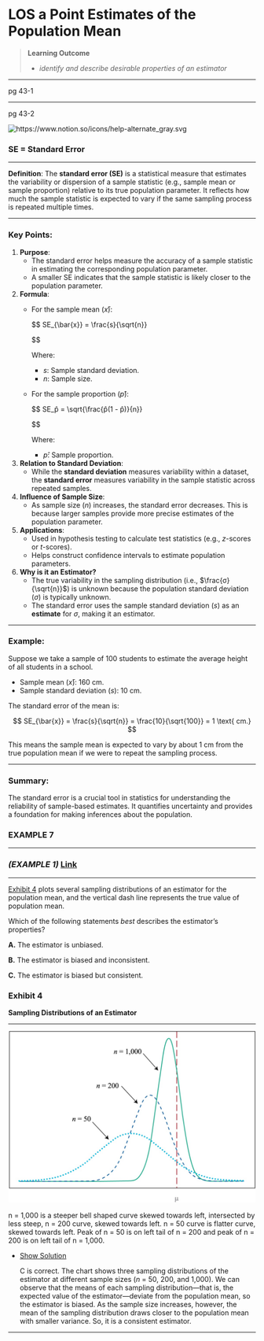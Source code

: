 # LOS a Point Estimates of the Population Mean

> **Learning Outcome**
> 
> - *identify and describe desirable properties of an estimator*

---

pg 43-1

---

pg 43-2

<aside>
<img src="https://www.notion.so/icons/help-alternate_gray.svg" alt="https://www.notion.so/icons/help-alternate_gray.svg" width="40px" />

### SE = Standard Error

---

**Definition**:
The **standard error (SE)** is a statistical measure that estimates the variability or dispersion of a sample statistic (e.g., sample mean or sample proportion) relative to its true population parameter. It reflects how much the sample statistic is expected to vary if the same sampling process is repeated multiple times.

---

### Key Points:

1. **Purpose**:
    - The standard error helps measure the accuracy of a sample statistic in estimating the corresponding population parameter.
    - A smaller SE indicates that the sample statistic is likely closer to the population parameter.
2. **Formula**:
    - For the sample mean ($x̄$):
        
        $$
        SE_{\bar{x}} = \frac{s}{\sqrt{n}}
        
        $$
        
        Where:
        
        - $s$: Sample standard deviation.
        - $n$: Sample size.
    - For the sample proportion ($p̂$):
        
        $$
        SE_p̂ = \sqrt{\frac{p̂(1 - p̂)}{n}}
        
        $$
        
        Where:
        
        - $p̂$: Sample proportion.
3. **Relation to Standard Deviation**:
    - While the **standard deviation** measures variability within a dataset, the **standard error** measures variability in the sample statistic across repeated samples.
4. **Influence of Sample Size**:
    - As sample size ($n$) increases, the standard error decreases. This is because larger samples provide more precise estimates of the population parameter.
5. **Applications**:
    - Used in hypothesis testing to calculate test statistics (e.g., $z$-scores or $t$-scores).
    - Helps construct confidence intervals to estimate population parameters.
6. **Why is it an Estimator?**
    - The true variability in the sampling distribution (i.e., $\frac{σ}{\sqrt{n}}$) is unknown because the population standard deviation ($σ$) is typically unknown.
    - The standard error uses the sample standard deviation ($s$) as an **estimate** for $σ$, making it an estimator.

---

### Example:

Suppose we take a sample of 100 students to estimate the average height of all students in a school.

- Sample mean ($x̄$): 160 cm.
- Sample standard deviation ($s$): 10 cm.

The standard error of the mean is:

$$
SE_{\bar{x}} = \frac{s}{\sqrt{n}} = \frac{10}{\sqrt{100}} = 1 \text{ cm.}
$$

This means the sample mean is expected to vary by about 1 cm from the true population mean if we were to repeat the sampling process.

---

### Summary:

The standard error is a crucial tool in statistics for understanding the reliability of sample-based estimates. It quantifies uncertainty and provides a foundation for making inferences about the population.

</aside>

<aside>

### EXAMPLE 7

---

### *(EXAMPLE 1)* [Link](https://study.cfainstitute.org/app/cfa-program-level-i-prerequisite-readings-for-2025#read/section/point-estimates-of-the-population-mean-1)

---

[Exhibit 4](LOS%20a%20Point%20Estimates%20of%20the%20Population%20Mean%201792adf9873a8049a8c9d54bd024ba3c.md) plots several sampling distributions of an estimator for the population mean, and the vertical dash line represents the true value of population mean.

Which of the following statements *best* describes the estimator’s properties?

**A.** The estimator is unbiased.

**B.** The estimator is biased and inconsistent.

**C.** The estimator is biased but consistent.

<aside>

### Exhibit 4

**Sampling Distributions of an Estimator**

---

![CFA0128-R-EXH13.jpg](LOS%20a%20Point%20Estimates%20of%20the%20Population%20Mean%201792adf9873a8049a8c9d54bd024ba3c/CFA0128-R-EXH13.jpg)

n = 1,000 is a steeper bell shaped curve skewed towards left, intersected by less steep, n = 200 curve, skewed towards left. n = 50 curve is flatter curve, skewed towards left. Peak of n = 50 is on left tail of n = 200 and peak of n = 200 is on left tail of n = 1,000.

</aside>

- [Show Solution](LOS%20g%20Measures%20of%20Central%20Tendency%201762adf9873a805c94b8c8279334c867/Geometric%20Mean%201762adf9873a80e4a50ae209c3e05a78.md)
    
    <aside>
    
    C is correct. The chart shows three sampling distributions of the estimator at different sample sizes (*n* = 50, 200, and 1,000). We can observe that the means of each sampling distribution—that is, the expected value of the estimator—deviate from the population mean, so the estimator is biased. As the sample size increases, however, the mean of the sampling distribution draws closer to the population mean with smaller variance. So, it is a consistent estimator.
    
    </aside>
    
</aside>

---